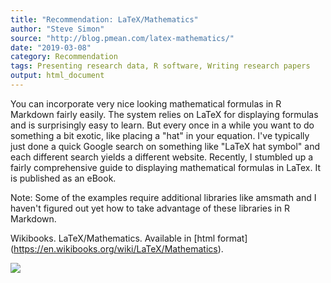 ```yaml
---
title: "Recommendation: LaTeX/Mathematics"
author: "Steve Simon"
source: "http://blog.pmean.com/latex-mathematics/"
date: "2019-03-08"
category: Recommendation
tags: Presenting research data, R software, Writing research papers
output: html_document
---
```


You can incorporate very nice looking mathematical formulas in R
Markdown fairly easily. The system relies on LaTeX for displaying
formulas and is surprisingly easy to learn. But every once in a while
you want to do something a bit exotic, like placing a "hat" in your
equation. I've typically just done a quick Google search on something
like "LaTeX hat symbol" and each different search yields a different
website. Recently, I stumbled up a fairly comprehensive guide to
displaying mathematical formulas in LaTex. It is published as an eBook.

Note: Some of the examples require additional libraries like amsmath and
I haven't figured out yet how to take advantage of these libraries in R
Markdown.

<!---More--->

Wikibooks. LaTeX/Mathematics. Available in \[html
format\](https://en.wikibooks.org/wiki/LaTeX/Mathematics).

![](../../../web/images/19/latex-mathematics01.png)




